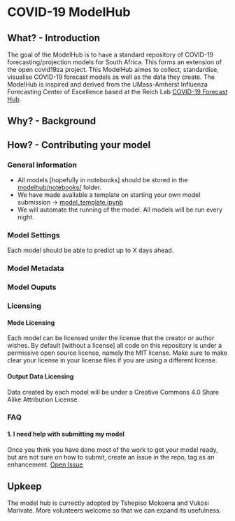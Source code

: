 # COVID-19 ModelHub

## What? - Introduction
The goal of the ModelHub is to have a standard repository of COVID-19 forecasting/projection models for South Africa. This forms an extension of the open covid19za project. This ModelHub aimes to collect, standardise, visualise COVID-19 forecast models as well as the data they create. The ModelHub is inspired and derived from the UMass-Amherst Influenza Forecasting Center of Excellence based at the Reich Lab [COVID-19 Forecast Hub](https://github.com/reichlab/covid19-forecast-hub).

## Why? - Background

## How? - Contributing your model

### General information
* All models [hopefully in notebooks] should be stored in the [modelhub/notebooks/](https://github.com/dsfsi/covid19za/tree/master/modelhub/notebooks) folder.
* We have made available a template on starting your own model submission -> [model_template.ipynb](https://github.com/dsfsi/covid19za/blob/master/modelhub/notebooks/model_template.ipynb)
* We will automate the running of the model. All models will be run every night. 

### Model Settings

Each model should be able to predict up to X days ahead. 

### Model Metadata

### Model Ouputs

### Licensing

#### Mode Licensing

Each model can be licensed under the license that the creator or author wishes. By default [without a license] all code on this repository is under a permissive open source license, namely the MIT license. Make sure to make clear your license in your license files if you are using a different license.

#### Output Data Licensing

Data created by each model will be under a Creative Commons 4.0 Share Alike Attribution License. 

### FAQ

#### 1. I need help with submitting my model
Once you think you have done most of the work to get your model ready, but are not sure on how to submit, create an issue in the repo, tag as an enhancement. [Open Issue](https://github.com/dsfsi/covid19za/issues)

## Upkeep

The model hub is currectly adopted by Tshepiso Mokoena and Vukosi Marivate. More volunteers welcome so that we can expand its usefulness.
